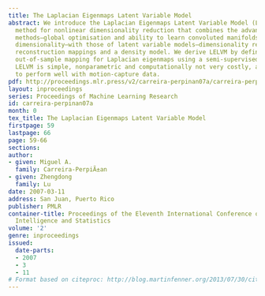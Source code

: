 ```yaml
---
title: The Laplacian Eigenmaps Latent Variable Model
abstract: We introduce the Laplacian Eigenmaps Latent Variable Model (LELVM), a probabilistic
  method for nonlinear dimensionality reduction that combines the advantages of spectral
  methods–global optimisation and ability to learn convoluted manifolds of high intrinsic
  dimensionality–with those of latent variable models–dimensionality reduction and
  reconstruction mappings and a density model. We derive LELVM by defining a natural
  out-of-sample mapping for Laplacian eigenmaps using a semi-supervised learning argument.
  LELVM is simple, nonparametric and computationally not very costly, and is shown
  to perform well with motion-capture data.
pdf: http://proceedings.mlr.press/v2/carreira-perpinan07a/carreira-perpinan07a.pdf
layout: inproceedings
series: Proceedings of Machine Learning Research
id: carreira-perpinan07a
month: 0
tex_title: The Laplacian Eigenmaps Latent Variable Model
firstpage: 59
lastpage: 66
page: 59-66
sections: 
author:
- given: Miguel A.
  family: Carreira-PerpiÃ±an
- given: Zhengdong
  family: Lu
date: 2007-03-11
address: San Juan, Puerto Rico
publisher: PMLR
container-title: Proceedings of the Eleventh International Conference on Artificial
  Intelligence and Statistics
volume: '2'
genre: inproceedings
issued:
  date-parts:
  - 2007
  - 3
  - 11
# Format based on citeproc: http://blog.martinfenner.org/2013/07/30/citeproc-yaml-for-bibliographies/
---
```

